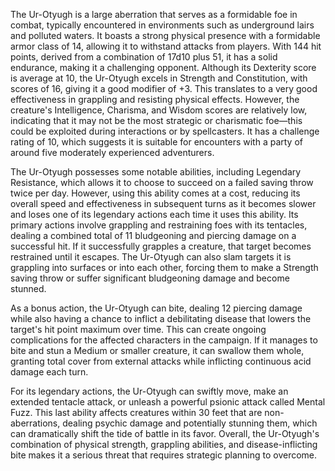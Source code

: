The Ur-Otyugh is a large aberration that serves as a formidable foe in combat, typically encountered in environments such as underground lairs and polluted waters. It boasts a strong physical presence with a formidable armor class of 14, allowing it to withstand attacks from players. With 144 hit points, derived from a combination of 17d10 plus 51, it has a solid endurance, making it a challenging opponent. Although its Dexterity score is average at 10, the Ur-Otyugh excels in Strength and Constitution, with scores of 16, giving it a good modifier of +3. This translates to a very good effectiveness in grappling and resisting physical effects. However, the creature's Intelligence, Charisma, and Wisdom scores are relatively low, indicating that it may not be the most strategic or charismatic foe—this could be exploited during interactions or by spellcasters. It has a challenge rating of 10, which suggests it is suitable for encounters with a party of around five moderately experienced adventurers.

The Ur-Otyugh possesses some notable abilities, including Legendary Resistance, which allows it to choose to succeed on a failed saving throw twice per day. However, using this ability comes at a cost, reducing its overall speed and effectiveness in subsequent turns as it becomes slower and loses one of its legendary actions each time it uses this ability. Its primary actions involve grappling and restraining foes with its tentacles, dealing a combined total of 11 bludgeoning and piercing damage on a successful hit. If it successfully grapples a creature, that target becomes restrained until it escapes. The Ur-Otyugh can also slam targets it is grappling into surfaces or into each other, forcing them to make a Strength saving throw or suffer significant bludgeoning damage and become stunned.

As a bonus action, the Ur-Otyugh can bite, dealing 12 piercing damage while also having a chance to inflict a debilitating disease that lowers the target's hit point maximum over time. This can create ongoing complications for the affected characters in the campaign. If it manages to bite and stun a Medium or smaller creature, it can swallow them whole, granting total cover from external attacks while inflicting continuous acid damage each turn.

For its legendary actions, the Ur-Otyugh can swiftly move, make an extended tentacle attack, or unleash a powerful psionic attack called Mental Fuzz. This last ability affects creatures within 30 feet that are non-aberrations, dealing psychic damage and potentially stunning them, which can dramatically shift the tide of battle in its favor. Overall, the Ur-Otyugh's combination of physical strength, grappling abilities, and disease-inflicting bite makes it a serious threat that requires strategic planning to overcome.
